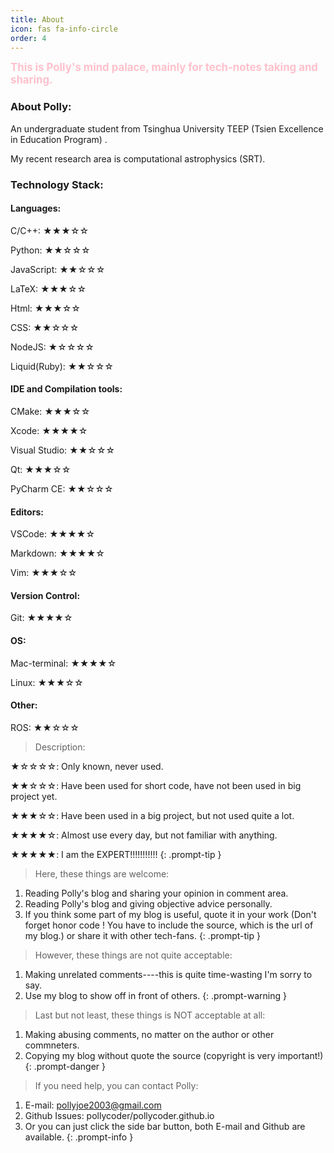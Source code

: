 ```yaml
---
title: About
icon: fas fa-info-circle
order: 4
---
```


<font color=pink><big><b>This is Polly's mind palace, mainly for tech-notes taking and sharing.</b></big></font>

### About Polly:

An undergraduate student from Tsinghua University TEEP (Tsien Excellence in Education Program) . 

My recent research area is computational astrophysics (SRT).

### Technology Stack:

#### Languages:

C/C++: ★★★☆☆

Python: ★★☆☆☆

JavaScript: ★★☆☆☆

LaTeX: ★★★☆☆

Html: ★★★☆☆

CSS: ★★☆☆☆

NodeJS: ★☆☆☆☆

Liquid(Ruby): ★★☆☆☆

#### IDE and Compilation tools:

CMake: ★★★☆☆

Xcode: ★★★★☆

Visual Studio: ★★☆☆☆

Qt: ★★★☆☆

PyCharm CE:  ★★☆☆☆

#### Editors:

VSCode: ★★★★☆

Markdown: ★★★★☆

Vim: ★★★☆☆

#### Version Control:

Git: ★★★★☆

#### OS:

Mac-terminal: ★★★★☆

Linux: ★★★☆☆

#### Other:

ROS: ★★☆☆☆

> Description:

 ★☆☆☆☆:	Only known, never used.

 ★★☆☆☆:	Have been used for short code, have not been used in big project yet.

 ★★★☆☆:	Have been used in a big project, but not used quite a lot.

 ★★★★☆:	Almost use every day, but not familiar with anything.

 ★★★★★:	I am the EXPERT!!!!!!!!!!!
 {: .prompt-tip }





> Here, these things are welcome:
1. Reading Polly's blog and sharing your opinion in comment area.
2. Reading Polly's blog and giving objective advice personally.
3. If you think some part of my blog is useful, quote it in your work (Don't forget honor code ! You have to include the source, which is the url of my blog.) or share it with other tech-fans.
{: .prompt-tip }

> However, these things are not quite acceptable:
1. Making unrelated comments----this is quite time-wasting I'm sorry to say.
2. Use my blog to show off in front of others.
{: .prompt-warning }

> Last but not least, these things is NOT acceptable at all:
1. Making abusing comments, no matter on the author or other commneters.
2. Copying my blog without quote the source (copyright is very important!)
{: .prompt-danger }

> If you need help, you can contact Polly:
1. E-mail: pollyjoe2003@gmail.com
2. Github Issues: pollycoder/pollycoder.github.io
3. Or you can just click the side bar button, both E-mail and Github are available.
{: .prompt-info }